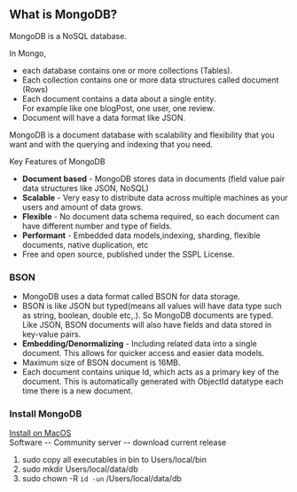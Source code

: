 ## What is MongoDB?

MongoDB is a NoSQL database.

In Mongo,

- each database contains one or more collections (Tables).
- Each collection contains one or more data structures called document (Rows)
- Each document contains a data about a single entity.  
  For example like one blogPost, one user, one review.
- Document will have a data format like JSON.

MongoDB is a document database with scalability and flexibility that you want and with the querying and indexing that you need.

Key Features of MongoDB

- **Document based** - MongoDB stores data in documents (field value pair data structures like JSON, NoSQL)
- **Scalable** - Very easy to distribute data across multiple machines as your users and amount of data grows.
- **Flexible** - No document data schema required, so each document can have different number and type of fields.
- **Performant** - Embedded data models,indexing, sharding, flexible documents, native duplication, etc
- Free and open source, published under the SSPL License.

### BSON

- MongoDB uses a data format called BSON for data storage.
- BSON is like JSON but typed(means all values will have data type such as string, boolean, double etc,.). So MongoDB documents are typed.  
  Like JSON, BSON documents will also have fields and data stored in key-value pairs.
- **Embedding/Denormalizing** - Including related data into a single document. This allows for quicker access and easier data models.
- Maximum size of BSON document is 16MB.
- Each document contains unique Id, which acts as a primary key of the document. This is automatically generated with ObjectId datatype each time there is a new document.

### Install MongoDB

[Install on MacOS](https://www.mongodb.com)  
Software -- Community server -- download current release

1. sudo copy all executables in bin to Users/local/bin
2. sudo mkdir Users/local/data/db
3. sudo chown -R `id -un` /Users/local/data/db
